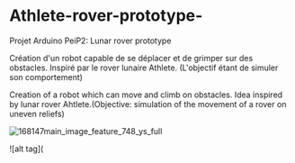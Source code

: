 # Athlete-rover-prototype-
Projet Arduino PeiP2: 
Lunar rover prototype

Création d'un robot capable de se déplacer et de grimper sur des obstacles. Inspiré par le rover lunaire Athlete. (L'objectif étant de simuler son comportement)

Creation of a robot which can move and climb on obstacles. Idea inspired by lunar rover Ahtlete.(Objective: simulation of the movement of a rover on uneven reliefs)


![168147main_image_feature_748_ys_full](https://user-images.githubusercontent.com/94792521/144319027-4eb70d3a-9a95-455a-996f-ae5931a10d70.jpg)

![alt tag](

